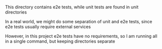 This directory contains e2e tests, while unit tests are found in unit directories

In a real world, we might do some separation of unit and e2e tests, since e2e tests usually require external services

However, in this project e2e tests have no requirements, so I am running all in a single command, but keeping directories separate
